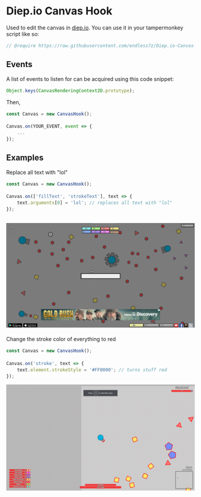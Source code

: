 # Diep.io Canvas Hook
Used to edit the canvas in [diep.io](https;//diep.io). You can use it in your tampermonkey script like so:
```js
// @require https://raw.githubusercontent.com/endless7z/Diep.io-Canvas-Hook/main/canvas-hook.js
```
## Events
A list of events to listen for can be acquired using this code snippet:
```js
Object.keys(CanvasRenderingContext2D.prototype);
```
Then,
```js
const Canvas = new CanvasHook();

Canvas.on(YOUR_EVENT, event => {
    ...
});
```
## Examples
Replace all text with "lol"
```js
const Canvas = new CanvasHook();

Canvas.on(['fillText', 'strokeText'], text => {
    text.arguments[0] = 'lol'; // replaces all text with "lol"
});
```
![lol](./images/lol.png)
---
Change the stroke color of everything to red
```js
const Canvas = new CanvasHook();

Canvas.on('stroke', text => {
    text.element.strokeStyle = '#FF0000'; // turns stuff red
});
```
![stroke](./images/stroke.png)
